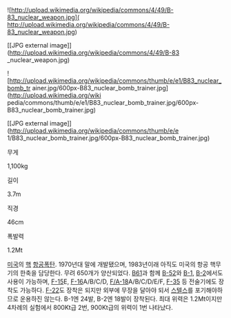 ![http://upload.wikimedia.org/wikipedia/commons/4/49/B-83_nuclear_weapon.jpg](
http://upload.wikimedia.org/wikipedia/commons/4/49/B-83_nuclear_weapon.jpg)

[[JPG external image]](http://upload.wikimedia.org/wikipedia/commons/4/49/B-83
_nuclear_weapon.jpg)

  

![http://upload.wikimedia.org/wikipedia/commons/thumb/e/e1/B83_nuclear_bomb_tr
ainer.jpg/600px-B83_nuclear_bomb_trainer.jpg](http://upload.wikimedia.org/wiki
pedia/commons/thumb/e/e1/B83_nuclear_bomb_trainer.jpg/600px-
B83_nuclear_bomb_trainer.jpg)

[[JPG external image]](http://upload.wikimedia.org/wikipedia/commons/thumb/e/e
1/B83_nuclear_bomb_trainer.jpg/600px-B83_nuclear_bomb_trainer.jpg)

무게

1,100kg

길이

3.7m

직경

46cm

폭발력

1.2Mt

  
[미국](%EB%AF%B8%EA%B5%AD.md)의 [핵](%ED%95%B5%EB%AC%B4%EA%B8%B0.md)
[항공폭탄](%ED%95%AD%EA%B3%B5%ED%8F%AD%ED%83%84.md). 1970년대 말에 개발됐으며, 1983년이래
아직도 미국의 항공 핵무기의 한축을 담당한다. 무려 650개가 양산되었다. [B61](B61.md)과 함께
[B-52](B-52.md)와 [B-1](B-1%20%EB%9E%9C%EC%84%9C.md), [B-2](B-2.md)에서도
사용이 가능하며, [F-15](F-15.md)E, [F-16](F-16.md)A/B/C/D,
[F/A-18](F/A-18.md)A/B/C/D/E/F, [F-35](F-35.md) 등 전술기에도 장착도 가능하다.
[F-22](F-22.md)도 장착은 되지만 외부에 무장을 달아야 되서
[스텔스](%EC%8A%A4%ED%85%94%EC%8A%A4.md)를 포기해야하므로 운용하진 않는다. B-1엔 24발, B-2엔
18발이 장착된다. 최대 위력은 1.2Mt이지만 4차례의 실험에서 800Kt급 2번, 900Kt급의 위력이 1번 나타났다.

